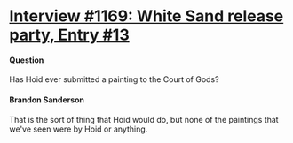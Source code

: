 # [Interview #1169: White Sand release party, Entry #13](https://www.theoryland.com/intvmain.php?i=1169#13)

#### Question

Has Hoid ever submitted a painting to the Court of Gods?

#### Brandon Sanderson

That is the sort of thing that Hoid would do, but none of the paintings that we've seen were by Hoid or anything.

